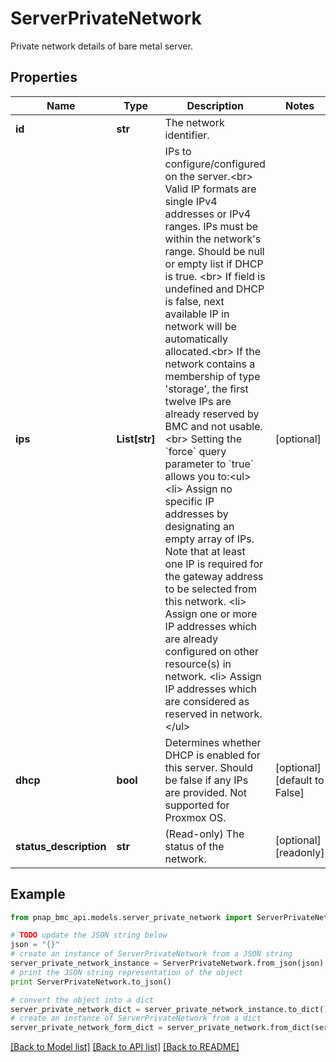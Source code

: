 # ServerPrivateNetwork

Private network details of bare metal server.

## Properties

Name | Type | Description | Notes
------------ | ------------- | ------------- | -------------
**id** | **str** | The network identifier. | 
**ips** | **List[str]** | IPs to configure/configured on the server.&lt;br&gt; Valid IP formats are single IPv4 addresses or IPv4 ranges. IPs must be within the network&#39;s range. Should be null or empty list if DHCP is true. &lt;br&gt; If field is undefined and DHCP is false, next available IP in network will be automatically allocated.&lt;br&gt; If the network contains a membership of type &#39;storage&#39;, the first twelve IPs are already reserved by BMC and not usable.&lt;br&gt; Setting the &#x60;force&#x60; query parameter to &#x60;true&#x60; allows you to:&lt;ul&gt; &lt;li&gt; Assign no specific IP addresses by designating an empty array of IPs. Note that at least one IP is required for the gateway address to be selected from this network. &lt;li&gt; Assign one or more IP addresses which are already configured on other resource(s) in network. &lt;li&gt; Assign IP addresses which are considered as reserved in network.&lt;/ul&gt; | [optional] 
**dhcp** | **bool** | Determines whether DHCP is enabled for this server. Should be false if any IPs are provided. Not supported for Proxmox OS. | [optional] [default to False]
**status_description** | **str** | (Read-only) The status of the network. | [optional] [readonly] 

## Example

```python
from pnap_bmc_api.models.server_private_network import ServerPrivateNetwork

# TODO update the JSON string below
json = "{}"
# create an instance of ServerPrivateNetwork from a JSON string
server_private_network_instance = ServerPrivateNetwork.from_json(json)
# print the JSON string representation of the object
print ServerPrivateNetwork.to_json()

# convert the object into a dict
server_private_network_dict = server_private_network_instance.to_dict()
# create an instance of ServerPrivateNetwork from a dict
server_private_network_form_dict = server_private_network.from_dict(server_private_network_dict)
```
[[Back to Model list]](../README.md#documentation-for-models) [[Back to API list]](../README.md#documentation-for-api-endpoints) [[Back to README]](../README.md)


